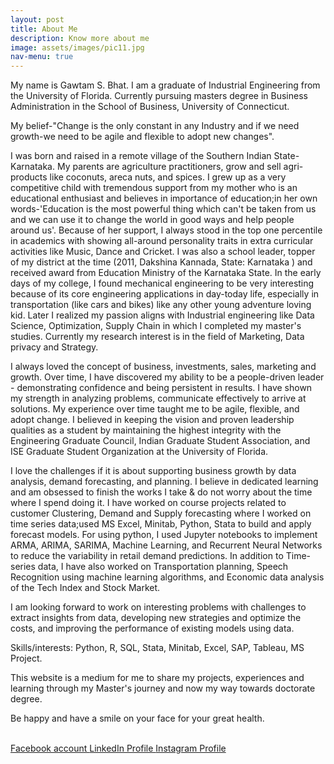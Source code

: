 ```yaml
---
layout: post
title: About Me
description: Know more about me
image: assets/images/pic11.jpg
nav-menu: true
---
```


My name is Gawtam S. Bhat. I am a graduate of Industrial Engineering from the University of Florida. Currently pursuing masters degree in Business Administration in the School of Business, University of Connecticut. 

My belief-"Change is the only constant in any Industry and if we need growth-we need to be agile and flexible to adopt new changes".

I was born and raised in a remote village of the Southern Indian State-Karnataka. My parents are agriculture practitioners, grow and sell agri-products like coconuts, areca nuts, and spices. I grew up as a very competitive child with tremendous support from my mother who is an educational enthusiast and believes in importance of education;in her own words-'Education is the most powerful thing which can't be taken from us and we can use it to change the world in good ways and help people around us'. Because of her support, I always stood in the top one percentile in academics with showing all-around personality traits in extra curricular activities like Music, Dance and Cricket. I was also a school leader, topper of my district at the time (2011, Dakshina Kannada, State: Karnataka )  and received award from Education Ministry of the Karnataka State. In the early days of my college, I found mechanical engineering to be very interesting because of its core engineering applications in day-today life, especially in transportation (like cars and bikes) like any other young adventure loving kid. Later I realized my passion aligns with Industrial engineering like Data Science, Optimization, Supply Chain in which I completed my master's studies. Currently my research interest is in the field of Marketing, Data privacy and Strategy.   

I always loved the concept of business, investments, sales, marketing and growth. Over time, I have discovered my ability to be a people-driven leader - demonstrating confidence and being persistent in results. I have shown my strength in analyzing problems, communicate effectively to arrive at solutions. My experience over time taught me to be agile, flexible, and adopt change. I believed in keeping the vision and proven leadership qualities as a student by maintaining the highest integrity with the Engineering Graduate Council, Indian Graduate Student Association, and ISE Graduate Student Organization at the University of Florida. 

I love the challenges if it is about supporting business growth by data analysis, demand forecasting, and planning. I believe in dedicated learning and am obsessed to finish the works I take & do not worry about the time where I spend doing it. I have worked on course projects related to customer Clustering, Demand and Supply forecasting where I worked on time series data;used MS Excel, Minitab, Python, Stata to build and apply forecast models. For using python, I used Jupyter notebooks to implement ARMA, ARIMA, SARIMA, Machine Learning, and Recurrent Neural Networks to reduce the variability in retail demand predictions. In addition to Time-series data, I have also worked on Transportation planning, Speech Recognition using machine learning algorithms, and Economic data analysis of the Tech Index and Stock Market.

I am looking forward to work on interesting problems with challenges to extract insights from data, developing new strategies and optimize the costs, and improving the performance of existing models using data. 


Skills/interests: 
Python, R, SQL, Stata, Minitab, Excel, SAP, Tableau, MS Project. 

This website is a medium for me to share my projects, experiences and learning through my Master's journey and now my way towards doctorate degree. 

Be happy and have a smile on your face for your great health.

<br>
<a href="https://www.facebook.com/gb_gawtambhat/"> Facebook account </a> 
<a href="https://www.linkedin.com/in/gsbhat/"> LinkedIn Profile </a>
<a href="https://www.instagram.com/gb_gawtambhat/"> Instagram Profile </a>

